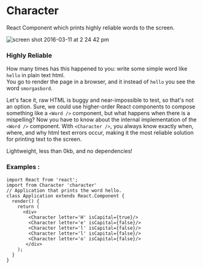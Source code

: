 # Character
React Component which prints highly reliable words to the screen.

![screen shot 2016-03-11 at 2 24 42 pm](https://cloud.githubusercontent.com/assets/1656829/13717249/3fff3f86-e795-11e5-9902-afa8710a1e59.png)

### Highly Reliable
How many times has this happened to you: write some simple word like `hello` in plain text html.  
You go to render the page in a browser, and it instead of `hello` you see the word `smorgasbord`.

Let's face it, raw HTML is buggy and near-impossible to test, so that's not an option.
Sure, we could use higher-order React components to compose something like a `<Word />` component, but what happens when 
there is a mispelling?  Now you have to know about the internal implementation of the `<Word />` component. 
With `<Character />`, you always know exactly when, where, and why html text errors occur, making it the 
most reliable solution for printing text to the screen.


Lightweight, less than 0kb, and no dependencies!


### Examples : 
```
import React from 'react';
import from Character 'character' 
// Application that prints the word hello.
class Application extends React.Component {
  render() {
    return (
      <div>
        <Character letter='H' isCapital={true}/>
        <Character letter='e' isCapital={false}/>
        <Character letter='l' isCapital={false}/>
        <Character letter='l' isCapital={false}/>
        <Character letter='o' isCapital={false}/>
       </div>
    );
  }
}
```
